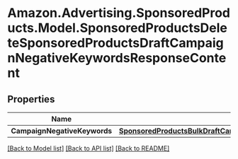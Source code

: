 # Amazon.Advertising.SponsoredProducts.Model.SponsoredProductsDeleteSponsoredProductsDraftCampaignNegativeKeywordsResponseContent

## Properties

Name | Type | Description | Notes
------------ | ------------- | ------------- | -------------
**CampaignNegativeKeywords** | [**SponsoredProductsBulkDraftCampaignNegativeKeywordOperationResponse**](SponsoredProductsBulkDraftCampaignNegativeKeywordOperationResponse.md) |  | 

[[Back to Model list]](../README.md#documentation-for-models) [[Back to API list]](../README.md#documentation-for-api-endpoints) [[Back to README]](../README.md)

